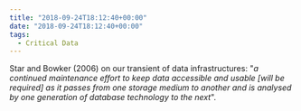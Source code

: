 ```yaml
---
title: "2018-09-24T18:12:40+00:00"
date: "2018-09-24T18:12:40+00:00"
tags:
  - Critical Data
---
```


Star and Bowker (2006) on our transient of data infrastructures: "*a continued maintenance effort to keep data accessible and usable [will be required] as it passes from one storage medium to another and is analysed by one generation of database technology to the next*".
